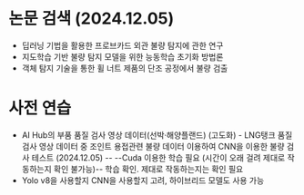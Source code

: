# 논문 검색 (2024.12.05)
- 딥러닝 기법을 활용한 프로브카드 외관 불량 탐지에 관한 연구
- 지도학습 기반 불량 탐지 모델을 위한 능동학습 초기화 방법론
- 객체 탐지 기술을 통한 휠 너트 제품의 단조 공정에서 불량 검출

# 사전 연습
- AI Hub의 부품 품질 검사 영상 데이터(선박·해양플랜드) (고도화) - LNG탱크 품질 검사 영상 데이터 중 조인트 용접관련 불량 데이터 이용하여 CNN을 이용한 불량 검사 테스트 (2024.12.05) -- --Cuda 이용한 학습 필요 (시간이 오래 걸려 제대로 작동하는지 확인 불가능)-- 학습 확인. 제대로 작동하는지는 확인 필요
- Yolo v8을 사용할지 CNN을 사용할지 고려, 하이브리드 모델도 사용 가능
